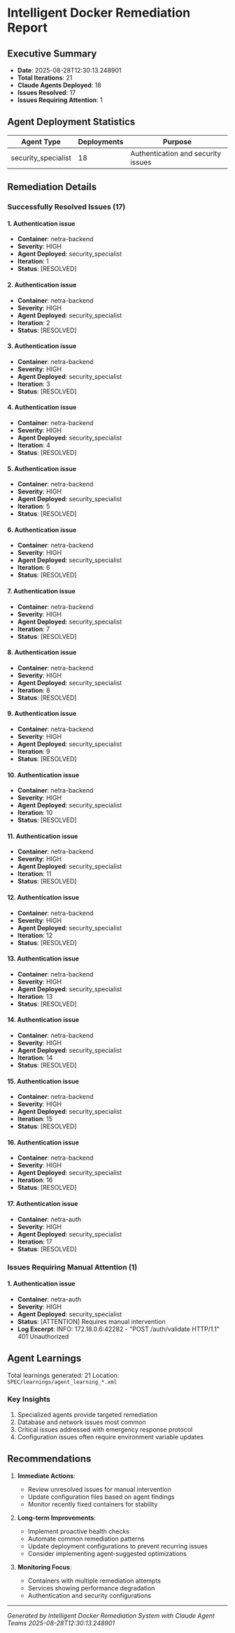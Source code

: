 # Intelligent Docker Remediation Report

## Executive Summary
- **Date**: 2025-08-28T12:30:13.248901
- **Total Iterations**: 21
- **Claude Agents Deployed**: 18
- **Issues Resolved**: 17
- **Issues Requiring Attention**: 1

## Agent Deployment Statistics

| Agent Type | Deployments | Purpose |
|------------|-------------|---------|
| security_specialist | 18 | Authentication and security issues |


## Remediation Details

### Successfully Resolved Issues (17)

#### 1. Authentication issue
- **Container**: netra-backend
- **Severity**: HIGH
- **Agent Deployed**: security_specialist
- **Iteration**: 1
- **Status**: [RESOLVED]

#### 2. Authentication issue
- **Container**: netra-backend
- **Severity**: HIGH
- **Agent Deployed**: security_specialist
- **Iteration**: 2
- **Status**: [RESOLVED]

#### 3. Authentication issue
- **Container**: netra-backend
- **Severity**: HIGH
- **Agent Deployed**: security_specialist
- **Iteration**: 3
- **Status**: [RESOLVED]

#### 4. Authentication issue
- **Container**: netra-backend
- **Severity**: HIGH
- **Agent Deployed**: security_specialist
- **Iteration**: 4
- **Status**: [RESOLVED]

#### 5. Authentication issue
- **Container**: netra-backend
- **Severity**: HIGH
- **Agent Deployed**: security_specialist
- **Iteration**: 5
- **Status**: [RESOLVED]

#### 6. Authentication issue
- **Container**: netra-backend
- **Severity**: HIGH
- **Agent Deployed**: security_specialist
- **Iteration**: 6
- **Status**: [RESOLVED]

#### 7. Authentication issue
- **Container**: netra-backend
- **Severity**: HIGH
- **Agent Deployed**: security_specialist
- **Iteration**: 7
- **Status**: [RESOLVED]

#### 8. Authentication issue
- **Container**: netra-backend
- **Severity**: HIGH
- **Agent Deployed**: security_specialist
- **Iteration**: 8
- **Status**: [RESOLVED]

#### 9. Authentication issue
- **Container**: netra-backend
- **Severity**: HIGH
- **Agent Deployed**: security_specialist
- **Iteration**: 9
- **Status**: [RESOLVED]

#### 10. Authentication issue
- **Container**: netra-backend
- **Severity**: HIGH
- **Agent Deployed**: security_specialist
- **Iteration**: 10
- **Status**: [RESOLVED]

#### 11. Authentication issue
- **Container**: netra-backend
- **Severity**: HIGH
- **Agent Deployed**: security_specialist
- **Iteration**: 11
- **Status**: [RESOLVED]

#### 12. Authentication issue
- **Container**: netra-backend
- **Severity**: HIGH
- **Agent Deployed**: security_specialist
- **Iteration**: 12
- **Status**: [RESOLVED]

#### 13. Authentication issue
- **Container**: netra-backend
- **Severity**: HIGH
- **Agent Deployed**: security_specialist
- **Iteration**: 13
- **Status**: [RESOLVED]

#### 14. Authentication issue
- **Container**: netra-backend
- **Severity**: HIGH
- **Agent Deployed**: security_specialist
- **Iteration**: 14
- **Status**: [RESOLVED]

#### 15. Authentication issue
- **Container**: netra-backend
- **Severity**: HIGH
- **Agent Deployed**: security_specialist
- **Iteration**: 15
- **Status**: [RESOLVED]

#### 16. Authentication issue
- **Container**: netra-backend
- **Severity**: HIGH
- **Agent Deployed**: security_specialist
- **Iteration**: 16
- **Status**: [RESOLVED]

#### 17. Authentication issue
- **Container**: netra-auth
- **Severity**: HIGH
- **Agent Deployed**: security_specialist
- **Iteration**: 17
- **Status**: [RESOLVED]


### Issues Requiring Manual Attention (1)

#### 1. Authentication issue
- **Container**: netra-auth
- **Severity**: HIGH
- **Agent Deployed**: security_specialist
- **Status**: [ATTENTION] Requires manual intervention
- **Log Excerpt**: INFO:     172.18.0.6:42282 - "POST /auth/validate HTTP/1.1" 401 Unauthorized


## Agent Learnings

Total learnings generated: 21
Location: `SPEC/learnings/agent_learning_*.xml`

### Key Insights
1. Specialized agents provide targeted remediation
2. Database and network issues most common
3. Critical issues addressed with emergency response protocol
4. Configuration issues often require environment variable updates

## Recommendations

1. **Immediate Actions**:
   - Review unresolved issues for manual intervention
   - Update configuration files based on agent findings
   - Monitor recently fixed containers for stability

2. **Long-term Improvements**:
   - Implement proactive health checks
   - Automate common remediation patterns
   - Update deployment configurations to prevent recurring issues
   - Consider implementing agent-suggested optimizations

3. **Monitoring Focus**:
   - Containers with multiple remediation attempts
   - Services showing performance degradation
   - Authentication and security configurations

---
*Generated by Intelligent Docker Remediation System with Claude Agent Teams*
*2025-08-28T12:30:13.248901*
